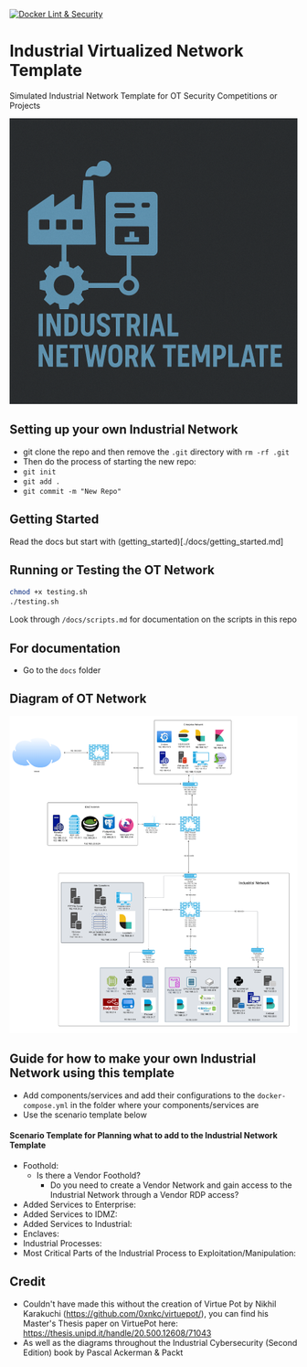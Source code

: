 [![Docker Lint & Security](https://github.com/lucasdbrown/industrial_network_template/actions/workflows/docker-checks.yml/badge.svg?branch=main)](https://github.com/lucasdbrown/industrial_network_template/actions/workflows/docker-checks.yml)
# Industrial Virtualized Network Template
Simulated Industrial Network Template for OT Security Competitions or Projects

<img src="template_logo.png" alt="Image" width="600" height="500">


## Setting up your own Industrial Network
- git clone the repo and then remove the `.git` directory with `rm -rf .git`
- Then do the process of starting the new repo:
-  `git init`
-  `git add .`
-  `git commit -m "New Repo"`

## Getting Started
Read the docs but start with (getting_started)[./docs/getting_started.md]

## Running or Testing the OT Network
```bash
chmod +x testing.sh
./testing.sh
```
Look through `/docs/scripts.md` for documentation on the scripts in this repo

## For documentation 
- Go to the `docs` folder 

## Diagram of OT Network
![Image](Ind_Network_Template.png)


## Guide for how to make your own Industrial Network using this template
- Add components/services and add their configurations to the `docker-compose.yml` in the folder where your components/services are
- Use the scenario template below

#### Scenario Template for Planning what to add to the Industrial Network Template
- Foothold: 
  - Is there a Vendor Foothold?
    - Do you need to create a Vendor Network and gain access to the Industrial Network through a Vendor RDP access?
- Added Services to Enterprise:
- Added Services to IDMZ:
- Added Services to Industrial:
- Enclaves:
- Industrial Processes:
- Most Critical Parts of the Industrial Process to Exploitation/Manipulation:


## Credit
- Couldn't have made this without the creation of Virtue Pot by Nikhil Karakuchi (https://github.com/0xnkc/virtuepot/), you can find his Master's Thesis paper on VirtuePot here: https://thesis.unipd.it/handle/20.500.12608/71043
- As well as the diagrams throughout the Industrial Cybersecurity (Second Edition) book by Pascal Ackerman & Packt
